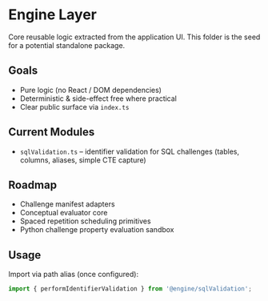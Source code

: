 # Engine Layer

Core reusable logic extracted from the application UI. This folder is the seed for a potential standalone package.

## Goals
- Pure logic (no React / DOM dependencies)
- Deterministic & side-effect free where practical
- Clear public surface via `index.ts`

## Current Modules
- `sqlValidation.ts` – identifier validation for SQL challenges (tables, columns, aliases, simple CTE capture)

## Roadmap
- Challenge manifest adapters
- Conceptual evaluator core
- Spaced repetition scheduling primitives
- Python challenge property evaluation sandbox

## Usage
Import via path alias (once configured):
```ts
import { performIdentifierValidation } from '@engine/sqlValidation';
```
